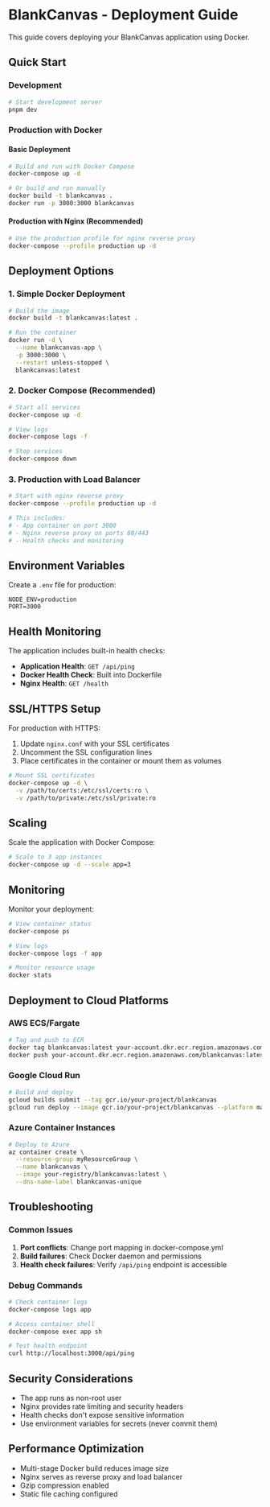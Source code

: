 # BlankCanvas - Deployment Guide

This guide covers deploying your BlankCanvas application using Docker.

## Quick Start

### Development
```bash
# Start development server
pnpm dev
```

### Production with Docker

#### Basic Deployment
```bash
# Build and run with Docker Compose
docker-compose up -d

# Or build and run manually
docker build -t blankcanvas .
docker run -p 3000:3000 blankcanvas
```

#### Production with Nginx (Recommended)
```bash
# Use the production profile for nginx reverse proxy
docker-compose --profile production up -d
```

## Deployment Options

### 1. Simple Docker Deployment
```bash
# Build the image
docker build -t blankcanvas:latest .

# Run the container
docker run -d \
  --name blankcanvas-app \
  -p 3000:3000 \
  --restart unless-stopped \
  blankcanvas:latest
```

### 2. Docker Compose (Recommended)
```bash
# Start all services
docker-compose up -d

# View logs
docker-compose logs -f

# Stop services
docker-compose down
```

### 3. Production with Load Balancer
```bash
# Start with nginx reverse proxy
docker-compose --profile production up -d

# This includes:
# - App container on port 3000
# - Nginx reverse proxy on ports 80/443
# - Health checks and monitoring
```

## Environment Variables

Create a `.env` file for production:

```env
NODE_ENV=production
PORT=3000
```

## Health Monitoring

The application includes built-in health checks:

- **Application Health**: `GET /api/ping`
- **Docker Health Check**: Built into Dockerfile
- **Nginx Health**: `GET /health`

## SSL/HTTPS Setup

For production with HTTPS:

1. Update `nginx.conf` with your SSL certificates
2. Uncomment the SSL configuration lines
3. Place certificates in the container or mount them as volumes

```bash
# Mount SSL certificates
docker-compose up -d \
  -v /path/to/certs:/etc/ssl/certs:ro \
  -v /path/to/private:/etc/ssl/private:ro
```

## Scaling

Scale the application with Docker Compose:

```bash
# Scale to 3 app instances
docker-compose up -d --scale app=3
```

## Monitoring

Monitor your deployment:

```bash
# View container status
docker-compose ps

# View logs
docker-compose logs -f app

# Monitor resource usage
docker stats
```

## Deployment to Cloud Platforms

### AWS ECS/Fargate
```bash
# Tag and push to ECR
docker tag blankcanvas:latest your-account.dkr.ecr.region.amazonaws.com/blankcanvas:latest
docker push your-account.dkr.ecr.region.amazonaws.com/blankcanvas:latest
```

### Google Cloud Run
```bash
# Build and deploy
gcloud builds submit --tag gcr.io/your-project/blankcanvas
gcloud run deploy --image gcr.io/your-project/blankcanvas --platform managed
```

### Azure Container Instances
```bash
# Deploy to Azure
az container create \
  --resource-group myResourceGroup \
  --name blankcanvas \
  --image your-registry/blankcanvas:latest \
  --dns-name-label blankcanvas-unique
```

## Troubleshooting

### Common Issues

1. **Port conflicts**: Change port mapping in docker-compose.yml
2. **Build failures**: Check Docker daemon and permissions
3. **Health check failures**: Verify `/api/ping` endpoint is accessible

### Debug Commands
```bash
# Check container logs
docker-compose logs app

# Access container shell
docker-compose exec app sh

# Test health endpoint
curl http://localhost:3000/api/ping
```

## Security Considerations

- The app runs as non-root user
- Nginx provides rate limiting and security headers
- Health checks don't expose sensitive information
- Use environment variables for secrets (never commit them)

## Performance Optimization

- Multi-stage Docker build reduces image size
- Nginx serves as reverse proxy and load balancer
- Gzip compression enabled
- Static file caching configured
